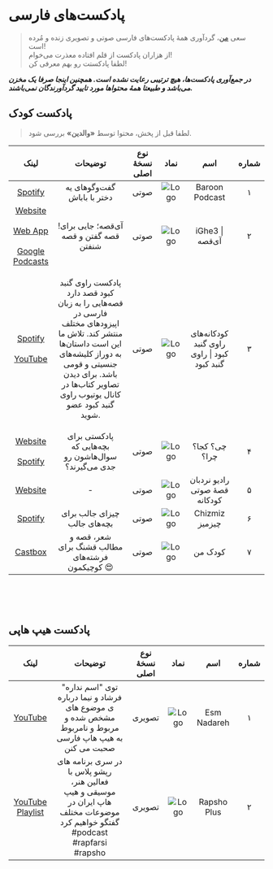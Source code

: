 # پادکست‌های فارسی
> سعی [من](https://twitter.com/alijahsan)، گردآوری همۀ پادکست‌های  فارسی صوتی و تصویری زنده و مُرده است! <br>
از هزاران پادکست از قلم افتاده معذرت می‌خوام!<br>
لطفا پادکستت رو بهم معرفی کن!

***در جمع‌آوری پادکست‌ها، هیچ ترتیبی رعایت نشده است. همچنین اینجا صرفا یک مخزن می‌باشد و طبیعتا همۀ محتواها مورد تایید گردآورندگان نمی‌باشند.***

## پادکست کودک
> لطفا قبل از پخش، محتوا توسط **«والدین»** بررسی شود.

|لینک|توضیحات|نوع نسخۀ اصلی|نماد|اسم|شماره|
|:---:|:---:|:---:|:---:|:---:|:---:|
|[Spotify](https://podcasters.spotify.com/pod/show/baroon?utm_source=podnews.net&utm_medium=web&utm_campaign=podcast-page)|گفت‌وگوهای یه دختر با باباش|صوتی|![Logo](1875508-1559325314323-305af38b3f3c2.jpg)|Baroon Podcast|۱|                                                
|[Website](https://ighe3.com/) <br><br> [Web App](https://app.ighe3.com/) <br><br> [Google Podcasts](https://podcasts.google.com/feed/aHR0cHM6Ly9hbmNob3IuZm0vcy9jZjNkMGQ0L3BvZGNhc3QvcnNz?sa=X&ved=0CAMQ4aUDahgKEwjYy_KcoNCDAxUAAAAAHQAAAAAQggE)|!آی‌قصه؛ جایی برای قصه گفتن و قصه شنفتن|صوتی|![Logo](images.png)|iGhe3 &#124; آی‌قصه|۲|                                             
|[Spotify](https://podcasters.spotify.com/pod/show/gonbadekabood?utm_source=podnews.net&utm_medium=web&utm_campaign=podcast-page) <br><br> [YouTube](https://www.youtube.com/@user-qh9wb2gg2m)|<p >پادکست راوی گنبد کبود قصد دارد قصه‌هایی را به زبان فارسی در اپیزودهای مختلف منتشر کند. تلاش ما این است داستان‌ها به دوراز کلیشه‌های جنسیتی و قومی باشد. برای دیدن تصاویر کتاب‌ها در کانال یوتیوب راوی گنبد کبود عضو شوید.</p>|صوتی|![Logo](1499327-1564159194535-9051f7dc129f8.jpg)|کودکانه‌های راوی گنبد کبود &#124; راوی گنبد کبود|۳|                                             
|[Website](https://whatwherewhykids.com/?utm_source=podnews.net&utm_medium=web&utm_campaign=podcast-page) <br><br> [Spotify](https://podcasters.spotify.com/pod/show/what-where-why)|پادکستی برای بچه‌هایی که سوال‌هاشون رو جدی می‌گیرند؟|صوتی|![Logo](images-1.png)|چی؟ کجا؟ چرا؟|۴|                                                
|[Website](https://entesharat.com/story/)|-|صوتی|![Logo](image.png)|رادیو نردبان قصۀ صوتی کودکانه|۵|                                               
|[Spotify](https://podcasters.spotify.com/pod/show/parham6?utm_source=podnews.net&utm_medium=web&utm_campaign=podcast-page)|چیزای جالب برای بچه‌های جالب|صوتی|![Logo](3704962-1585845429115-22f653bfb12ff.jpg)|Chizmiz چیزمیز|۶|                                              
|[Castbox](https://castbox.fm/ch/4638131?utm_source=podnews.net&utm_medium=web&utm_campaign=podcast-page)|شعر، قصه و مطالب قشنگ برای فرشته‌های کوچیکمون 😍|صوتی|![Logo](82ea10476cb281f9184a330d54.jpg)|کودک من|۷|


</br>
</br>
</br>


## پادکست هیپ هاپی

|لینک|توضیحات|نوع نسخۀ اصلی|نماد|اسم|شماره|
|:---:|:---:|:---:|:---:|:---:|:---:|
|[YouTube](https://www.youtube.com/@EsmNadareh)| توی "اسم نداره" فرشاد و نیما درباره ی موضوع های مشخص شده و مربوط و نامربوط به هیپ هاپ فارسی صحبت می کنن|تصویری|![Logo](channels4_profile.jpg)|Esm Nadareh|۱|
|[YouTube Playlist](https://www.youtube.com/playlist?list=PLH88gtlM5juBzoz8yzQKYNzoLNHXbYdNs)|در سری برنامه های رپشو پلاس با فعالین  هنر، موسیقی و هیپ هاپ ایران در موضوعات مختلف گفتگو خواهیم کرد  #podcast #rapfarsi #rapsho|تصویری|![Logo](image-1.png)|Rapsho Plus|۲|
